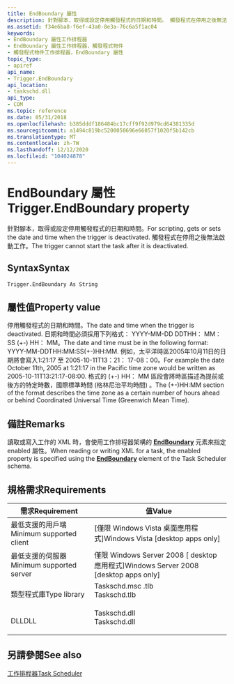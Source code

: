 ```yaml
---
title: EndBoundary 屬性
description: 針對腳本，取得或設定停用觸發程式的日期和時間。 觸發程式在停用之後無法啟動工作。
ms.assetid: f34e6ba8-f6ef-43a0-8e3a-76c6a5f1ac04
keywords:
- EndBoundary 屬性工作排程器
- EndBoundary 屬性工作排程器，觸發程式物件
- 觸發程式物件工作排程器，EndBoundary 屬性
topic_type:
- apiref
api_name:
- Trigger.EndBoundary
api_location:
- taskschd.dll
api_type:
- COM
ms.topic: reference
ms.date: 05/31/2018
ms.openlocfilehash: b385dddf186484bc17cff9f92d979cd64381335d
ms.sourcegitcommit: a1494c819bc5200050696e66057f1020f5b142cb
ms.translationtype: MT
ms.contentlocale: zh-TW
ms.lasthandoff: 12/12/2020
ms.locfileid: "104024878"
---
```

# <a name="triggerendboundary-property"></a><span data-ttu-id="4302b-107">EndBoundary 屬性</span><span class="sxs-lookup"><span data-stu-id="4302b-107">Trigger.EndBoundary property</span></span>

<span data-ttu-id="4302b-108">針對腳本，取得或設定停用觸發程式的日期和時間。</span><span class="sxs-lookup"><span data-stu-id="4302b-108">For scripting, gets or sets the date and time when the trigger is deactivated.</span></span> <span data-ttu-id="4302b-109">觸發程式在停用之後無法啟動工作。</span><span class="sxs-lookup"><span data-stu-id="4302b-109">The trigger cannot start the task after it is deactivated.</span></span>

## <a name="syntax"></a><span data-ttu-id="4302b-110">Syntax</span><span class="sxs-lookup"><span data-stu-id="4302b-110">Syntax</span></span>


```VB
Trigger.EndBoundary As String
```



## <a name="property-value"></a><span data-ttu-id="4302b-111">屬性值</span><span class="sxs-lookup"><span data-stu-id="4302b-111">Property value</span></span>

<span data-ttu-id="4302b-112">停用觸發程式的日期和時間。</span><span class="sxs-lookup"><span data-stu-id="4302b-112">The date and time when the trigger is deactivated.</span></span> <span data-ttu-id="4302b-113">日期和時間必須採用下列格式： YYYY-MM-DD DDTHH： MM： SS (+-) HH： MM。</span><span class="sxs-lookup"><span data-stu-id="4302b-113">The date and time must be in the following format: YYYY-MM-DDTHH:MM:SS(+-)HH:MM.</span></span> <span data-ttu-id="4302b-114">例如，太平洋時區2005年10月11日的日期將會寫入1:21:17 至 2005-10-11T13：21： 17-08：00。</span><span class="sxs-lookup"><span data-stu-id="4302b-114">For example the date October 11th, 2005 at 1:21:17 in the Pacific time zone would be written as 2005-10-11T13:21:17-08:00.</span></span> <span data-ttu-id="4302b-115">格式的 (+-) HH： MM 區段會將時區描述為提前或後方的特定時數，國際標準時間 (格林尼治平均時間) 。</span><span class="sxs-lookup"><span data-stu-id="4302b-115">The (+-)HH:MM section of the format describes the time zone as a certain number of hours ahead or behind Coordinated Universal Time (Greenwich Mean Time).</span></span>

## <a name="remarks"></a><span data-ttu-id="4302b-116">備註</span><span class="sxs-lookup"><span data-stu-id="4302b-116">Remarks</span></span>

<span data-ttu-id="4302b-117">讀取或寫入工作的 XML 時，會使用工作排程器架構的 [**EndBoundary**](taskschedulerschema-endboundary-triggerbasetype-element.md) 元素來指定 enabled 屬性。</span><span class="sxs-lookup"><span data-stu-id="4302b-117">When reading or writing XML for a task, the enabled property is specified using the [**EndBoundary**](taskschedulerschema-endboundary-triggerbasetype-element.md) element of the Task Scheduler schema.</span></span>

## <a name="requirements"></a><span data-ttu-id="4302b-118">規格需求</span><span class="sxs-lookup"><span data-stu-id="4302b-118">Requirements</span></span>



| <span data-ttu-id="4302b-119">需求</span><span class="sxs-lookup"><span data-stu-id="4302b-119">Requirement</span></span> | <span data-ttu-id="4302b-120">值</span><span class="sxs-lookup"><span data-stu-id="4302b-120">Value</span></span> |
|-------------------------------------|-----------------------------------------------------------------------------------------|
| <span data-ttu-id="4302b-121">最低支援的用戶端</span><span class="sxs-lookup"><span data-stu-id="4302b-121">Minimum supported client</span></span><br/> | <span data-ttu-id="4302b-122">\[僅限 Windows Vista 桌面應用程式\]</span><span class="sxs-lookup"><span data-stu-id="4302b-122">Windows Vista \[desktop apps only\]</span></span><br/>                                          |
| <span data-ttu-id="4302b-123">最低支援的伺服器</span><span class="sxs-lookup"><span data-stu-id="4302b-123">Minimum supported server</span></span><br/> | <span data-ttu-id="4302b-124">僅限 Windows Server 2008 \[ desktop 應用程式\]</span><span class="sxs-lookup"><span data-stu-id="4302b-124">Windows Server 2008 \[desktop apps only\]</span></span><br/>                                    |
| <span data-ttu-id="4302b-125">類型程式庫</span><span class="sxs-lookup"><span data-stu-id="4302b-125">Type library</span></span><br/>             | <dl> <span data-ttu-id="4302b-126"><dt>Taskschd.msc .tlb</dt></span><span class="sxs-lookup"><span data-stu-id="4302b-126"><dt>Taskschd.tlb</dt></span></span> </dl> |
| <span data-ttu-id="4302b-127">DLL</span><span class="sxs-lookup"><span data-stu-id="4302b-127">DLL</span></span><br/>                      | <dl> <span data-ttu-id="4302b-128"><dt>Taskschd.dll</dt></span><span class="sxs-lookup"><span data-stu-id="4302b-128"><dt>Taskschd.dll</dt></span></span> </dl> |



## <a name="see-also"></a><span data-ttu-id="4302b-129">另請參閱</span><span class="sxs-lookup"><span data-stu-id="4302b-129">See also</span></span>

<dl> <dt>

[<span data-ttu-id="4302b-130">工作排程器</span><span class="sxs-lookup"><span data-stu-id="4302b-130">Task Scheduler</span></span>](task-scheduler-start-page.md)
</dt> </dl>

 

 





